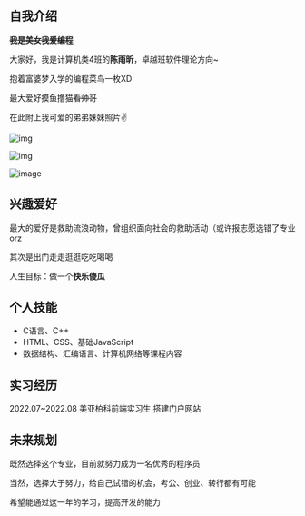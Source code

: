 ## 自我介绍
~~**我是美女我爱编程**~~

大家好，我是计算机类4班的**陈雨昕**，卓越班软件理论方向~

抱着富婆梦入学的编程菜鸟一枚XD

最大爱好摸鱼撸猫~~看帅哥~~

在此附上我可爱的弟弟妹妹照片✌

![img](https://img-community.csdnimg.cn/images/5021bd7e2a324fdbb20b72deacc56a6f.JPG "#left")

![img](https://img-community.csdnimg.cn/images/ac44caee2bd14a6b9ec5ba94afd6af42.JPG "#left")

![image](C:\Users\28954\Desktop\IMG_4089(20210615-160844).JPG)

## 兴趣爱好
最大的爱好是救助流浪动物，曾组织面向社会的救助活动（或许报志愿选错了专业orz

其次是出门走走逛逛吃吃喝喝

人生目标：做一个**快乐傻瓜**

## 个人技能

-  C语言、C++
- HTML、CSS、基础JavaScript
- 数据结构、汇编语言、计算机网络等课程内容

## 实习经历
2022.07~2022.08 美亚柏科前端实习生 搭建门户网站

## 未来规划
既然选择这个专业，目前就努力成为一名优秀的程序员

当然，选择大于努力，给自己试错的机会，考公、创业、转行都有可能

希望能通过这一年的学习，提高开发的能力
